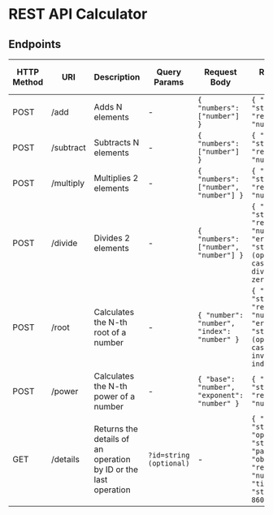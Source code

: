 # REST API Calculator

## Endpoints

| HTTP Method | URI         | Description                           | Query Params                            | Request Body                            | Response Body                                                                                       | HTTP Response Code |
|-------------|-------------|---------------------------------------|-----------------------------------------|----------------------------------------|---------------------------------------------------------------------------------------------------|--------------------|
| POST        | /add        | Adds N elements                      | -                                       | `{ "numbers": ["number"] }`          | `{ "id": "string", "result": "number" }`                                                                    | 200                |
| POST        | /subtract   | Subtracts N elements                 | -                                       | `{ "numbers": ["number"] }`          | `{ "id": "string", "result": "number" }`                                                                    | 200                |
| POST        | /multiply   | Multiplies 2 elements                | -                                       | `{ "numbers": ["number", "number"] }` | `{ "id": "string", "result": "number" }`                                                                    | 200                |
| POST        | /divide     | Divides 2 elements                   | -                                       | `{ "numbers": ["number", "number"] }` | `{ "id": "string", "result": "number", "error": "string (optional, in case of division by zero)" }`        | 200 / 400          |
| POST        | /root       | Calculates the N-th root of a number | -                                       | `{ "number": "number", "index": "number" }` | `{ "id": "string", "result": "number", "error": "string (optional, in case of invalid index)" }`         | 200 / 400          |
| POST        | /power      | Calculates the N-th power of a number| -                                    | `{ "base": "number", "exponent": "number" }` | `{ "id": "string", "result": "number" }`                                                                    | 200                |
| GET         | /details    | Returns the details of an operation by ID or the last operation | `?id=string (optional)`                | -                                        | `{ "id": "string", "operation": "string", "parameters": "object", "result": "number", "timestamp": "string (ISO 8601)" }` | 200                |
